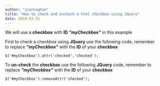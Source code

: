 ```yaml
---
author: "icarnaghan"
title: "How to check and uncheck a html checkbox using JQuery"
date: 2018-03-21
---
```


We will use a **checkbox** with **ID** _**"myCheckbox"**_ in this example

First to check a checkbox using **JQuery** use the following code, remember to replace _**"myCheckbox"**_ with the **ID** of your **checkbox**

```
$('#myCheckbox').attr('checked','checked');
```

To **un-check** the **checkbox** use the following **JQuery** code, remember to replace _**"myCheckbox"**_ with the **ID** of your **checkbox**

```
$('#myCheckbox').removeAttr('checked');
```

